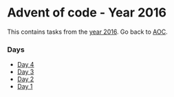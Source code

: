 # Advent of code - Year 2016

This contains tasks from the [year 2016](https://adventofcode.com/2016). Go back to [AOC](../adventofcode.md).

### Days

- [Day 4](2016-4.md)
- [Day 3](2016-3.md)
- [Day 2](2016-2.md)
- [Day 1](2016-1.md)
